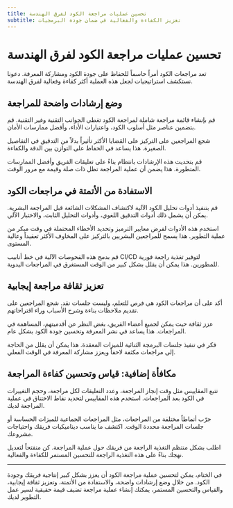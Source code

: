 ```yaml
---
title: تحسين عمليات مراجعة الكود لفرق الهندسة
subtitle: تعزيز الكفاءة والفعالية في ضمان جودة البرمجيات
---
```


# تحسين عمليات مراجعة الكود لفرق الهندسة

تعد مراجعات الكود أمراً حاسماً للحفاظ على جودة الكود ومشاركة المعرفة. دعونا نستكشف استراتيجيات لجعل هذه العملية أكثر كفاءة وفعالية لفرق الهندسة.

## وضع إرشادات واضحة للمراجعة

قم بإنشاء قائمة مراجعة شاملة لمراجعة الكود تغطي الجوانب التقنية وغير التقنية. قم بتضمين عناصر مثل أسلوب الكود، واعتبارات الأداء، وأفضل ممارسات الأمان.

شجع المراجعين على التركيز على القضايا الأكثر تأثيراً بدلاً من التدقيق في التفاصيل الصغيرة. هذا يساعد في الحفاظ على التوازن بين الدقة والكفاءة.

قم بتحديث هذه الإرشادات بانتظام بناءً على تعليقات الفريق وأفضل الممارسات المتطورة. هذا يضمن أن عملية المراجعة تظل ذات صلة وقيمة مع مرور الوقت.

## الاستفادة من الأتمتة في مراجعات الكود

قم بتنفيذ أدوات تحليل الكود الآلية لاكتشاف المشكلات الشائعة قبل المراجعة البشرية. يمكن أن يشمل ذلك أدوات التدقيق اللغوي، وأدوات التحليل الثابت، والاختبار الآلي.

استخدم هذه الأدوات لفرض معايير الترميز وتحديد الأخطاء المحتملة في وقت مبكر من عملية التطوير. هذا يسمح للمراجعين البشريين بالتركيز على المخاوف الأكثر تعقيداً وعالية المستوى.

قم بدمج هذه الفحوصات الآلية في خط أنابيب CI/CD لتوفير تغذية راجعة فورية للمطورين. هذا يمكن أن يقلل بشكل كبير من الوقت المستغرق في المراجعات اليدوية.

## تعزيز ثقافة مراجعة إيجابية

أكد على أن مراجعات الكود هي فرص للتعلم، وليست جلسات نقد. شجع المراجعين على تقديم ملاحظات بناءة وشرح الأسباب وراء اقتراحاتهم.

عزز ثقافة حيث يمكن لجميع أعضاء الفريق، بغض النظر عن أقدميتهم، المساهمة في المراجعات. هذا يساعد في نشر المعرفة وتحسين جودة الكود بشكل عام.

فكر في تنفيذ جلسات البرمجة الثنائية للميزات المعقدة. هذا يمكن أن يقلل من الحاجة إلى مراجعات مكثفة لاحقاً ويعزز مشاركة المعرفة في الوقت الفعلي.

## مكافأة إضافية: قياس وتحسين كفاءة المراجعة

تتبع المقاييس مثل وقت إنجاز المراجعة، وعدد التعليقات لكل مراجعة، وحجم التغييرات في الكود بعد المراجعات. استخدم هذه المقاييس لتحديد نقاط الاختناق في عملية المراجعة لديك.

جرّب أنماطاً مختلفة من المراجعات، مثل المراجعات الجماعية للميزات الحساسة أو جلسات المراجعة محددة الوقت. اكتشف ما يناسب ديناميكيات فريقك واحتياجات مشروعك.

اطلب بشكل منتظم التغذية الراجعة من فريقك حول عملية المراجعة. كن منفتحاً لتعديل نهجك بناءً على هذه التغذية الراجعة للتحسين المستمر للكفاءة والفعالية.

---

في الختام، يمكن لتحسين عملية مراجعة الكود أن يعزز بشكل كبير إنتاجية فريقك وجودة الكود. من خلال وضع إرشادات واضحة، والاستفادة من الأتمتة، وتعزيز ثقافة إيجابية، والقياس والتحسين المستمر، يمكنك إنشاء عملية مراجعة تضيف قيمة حقيقية لسير عمل التطوير لديك.